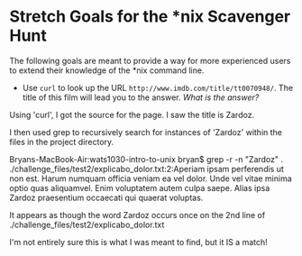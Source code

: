 # Stretch Goals for the *nix Scavenger Hunt

The following goals are meant to provide a way for more experienced users to
extend their knowledge of the *nix command line.

* Use `curl` to look up the URL `http://www.imdb.com/title/tt0070948/`. The title of this film will lead you to the answer. *What is the answer?*

Using 'curl', I got the source for the page. I saw the title is Zardoz.

I then used grep to recursively search for instances of 'Zardoz' within the files in the project directory.

Bryans-MacBook-Air:wats1030-intro-to-unix bryan$ grep -r -n "Zardoz" .
./challenge_files/test2/explicabo_dolor.txt:2:Aperiam ipsam perferendis ut non est. Harum numquam officia veniam ea vel dolor. Unde vel vitae minima optio quas aliquamvel. Enim voluptatem autem culpa saepe. Alias ipsa Zardoz praesentium occaecati qui quaerat voluptas.

It appears as though the word Zardoz occurs once on the 2nd line of ./challenge_files/test2/explicabo_dolor.txt

I'm not entirely sure this is what I was meant to find, but it IS a match! 